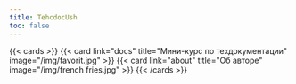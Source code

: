 ```yaml
---
title: TehcdocUsh
toc: false
---
```



{{< cards >}}
  {{< card link="docs" title="Мини-курс по техдокументации" image="/img/favorit.jpg" >}}
  {{< card link="about" title="Об авторе" image="/img/french fries.jpg" >}}
{{< /cards >}}
